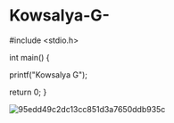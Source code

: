 # Kowsalya-G-


#include <stdio.h>

int main() {

   printf("Kowsalya G");
   
   return 0;
}


![95edd49c2dc13cc851d3a7650ddb935c](https://user-images.githubusercontent.com/76468499/126786314-978abfb0-e962-4797-a010-1dd4840d56e4.gif)

